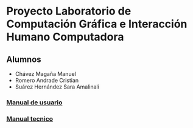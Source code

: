 # Proyecto Laboratorio de Computación Gráfica e Interacción Humano Computadora

## Alumnos

* Chávez Magaña Manuel 
* Romero Andrade Cristian
* Suárez Hernández Sara Amalinali

###  [Manual de usuario](manual_usuario.md)

###  [Manual tecnico](manual_tecnico.md)